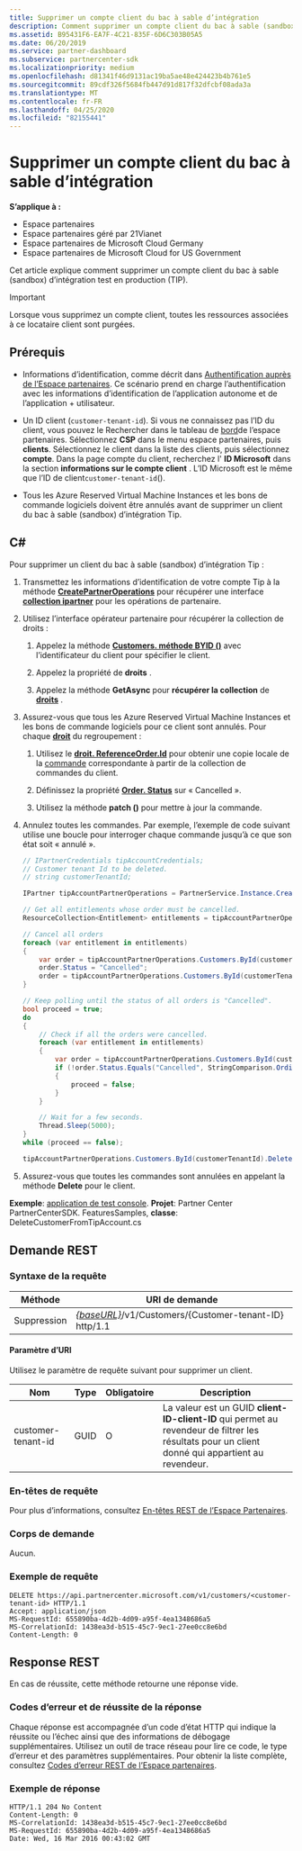 ```yaml
---
title: Supprimer un compte client du bac à sable d’intégration
description: Comment supprimer un compte client du bac à sable (sandbox) d’intégration test en production (TIP).
ms.assetid: B95431F6-EA7F-4C21-835F-6D6C303B05A5
ms.date: 06/20/2019
ms.service: partner-dashboard
ms.subservice: partnercenter-sdk
ms.localizationpriority: medium
ms.openlocfilehash: d81341f46d9131ac19ba5ae48e424423b4b761e5
ms.sourcegitcommit: 89cdf326f5684fb447d91d817f32dfcbf08ada3a
ms.translationtype: MT
ms.contentlocale: fr-FR
ms.lasthandoff: 04/25/2020
ms.locfileid: "82155441"
---
```

# <a name="delete-a-customer-account-from-the-integration-sandbox"></a>Supprimer un compte client du bac à sable d’intégration

**S’applique à :**

- Espace partenaires
- Espace partenaires géré par 21Vianet
- Espace partenaires de Microsoft Cloud Germany
- Espace partenaires de Microsoft Cloud for US Government

Cet article explique comment supprimer un compte client du bac à sable (sandbox) d’intégration test en production (TIP).

> [!IMPORTANT]
> Lorsque vous supprimez un compte client, toutes les ressources associées à ce locataire client sont purgées.

## <a name="prerequisites"></a>Prérequis

- Informations d’identification, comme décrit dans [Authentification auprès de l’Espace partenaires](partner-center-authentication.md). Ce scénario prend en charge l’authentification avec les informations d’identification de l’application autonome et de l’application + utilisateur.

- Un ID client (`customer-tenant-id`). Si vous ne connaissez pas l’ID du client, vous pouvez le Rechercher dans le tableau de [bord](https://partner.microsoft.com/dashboard)de l’espace partenaires. Sélectionnez **CSP** dans le menu espace partenaires, puis **clients**. Sélectionnez le client dans la liste des clients, puis sélectionnez **compte**. Dans la page compte du client, recherchez l' **ID Microsoft** dans la section **informations sur le compte client** . L’ID Microsoft est le même que l’ID de client`customer-tenant-id`().

- Tous les Azure Reserved Virtual Machine Instances et les bons de commande logiciels doivent être annulés avant de supprimer un client du bac à sable (sandbox) d’intégration Tip.

## <a name="c"></a>C\#

Pour supprimer un client du bac à sable (sandbox) d’intégration Tip :

1. Transmettez les informations d’identification de votre compte Tip à la méthode [**CreatePartnerOperations**](https://docs.microsoft.com/dotnet/api/microsoft.store.partnercenter.partnerservice.instance) pour récupérer une interface [**collection ipartner**](https://docs.microsoft.com/dotnet/api/microsoft.store.partnercenter.ipartner) pour les opérations de partenaire.

2. Utilisez l’interface opérateur partenaire pour récupérer la collection de droits :

    1. Appelez la méthode [**Customers. méthode BYID ()**](https://docs.microsoft.com/dotnet/api/microsoft.store.partnercenter.customers.icustomercollection.byid) avec l’identificateur du client pour spécifier le client.

    2. Appelez la propriété de **droits** .

    3. Appelez la méthode **GetAsync** pour **récupérer la collection** de [**droits**](entitlement-resources.md) .

3. Assurez-vous que tous les Azure Reserved Virtual Machine Instances et les bons de commande logiciels pour ce client sont annulés. Pour chaque [**droit**](entitlement-resources.md) du regroupement :

    1. Utilisez le [**droit. ReferenceOrder.Id**](entitlement-resources.md#referenceorder) pour obtenir une copie locale de la [commande](order-resources.md#order) correspondante à partir de la collection de commandes du client.

    2. Définissez la propriété [**Order. Status**](order-resources.md#order) sur « Cancelled ».

    3. Utilisez la méthode **patch ()** pour mettre à jour la commande.

4. Annulez toutes les commandes. Par exemple, l’exemple de code suivant utilise une boucle pour interroger chaque commande jusqu’à ce que son état soit « annulé ».

    ``` csharp
    // IPartnerCredentials tipAccountCredentials;
    // Customer tenant Id to be deleted.
    // string customerTenantId;

    IPartner tipAccountPartnerOperations = PartnerService.Instance.CreatePartnerOperations(tipAccountCredentials);

    // Get all entitlements whose order must be cancelled.
    ResourceCollection<Entitlement> entitlements = tipAccountPartnerOperations.Customers.ById(customerTenantId).Entitlements.Get();

    // Cancel all orders
    foreach (var entitlement in entitlements)
    {
        var order = tipAccountPartnerOperations.Customers.ById(customerTenantId).Orders.ById(entitlement.ReferenceOrder.Id).Get();
        order.Status = "Cancelled";
        order = tipAccountPartnerOperations.Customers.ById(customerTenantId).Orders.ById(order.Id).Patch(order);
    }

    // Keep polling until the status of all orders is "Cancelled".
    bool proceed = true;
    do
    {
        // Check if all the orders were cancelled.
        foreach (var entitlement in entitlements)
        {
            var order = tipAccountPartnerOperations.Customers.ById(customerTenantId).Orders.ById(entitlement.ReferenceOrder.Id).Get();
            if (!order.Status.Equals("Cancelled", StringComparison.OrdinalIgnoreCase))
            {
                proceed = false;
            }
        }

        // Wait for a few seconds.
        Thread.Sleep(5000);
    }
    while (proceed == false);

    tipAccountPartnerOperations.Customers.ById(customerTenantId).Delete();
    ```

5. Assurez-vous que toutes les commandes sont annulées en appelant la méthode **Delete** pour le client.

**Exemple**: [application de test console](console-test-app.md). **Projet**: Partner Center PartnerCenterSDK. FeaturesSamples, **classe**: DeleteCustomerFromTipAccount.cs

## <a name="rest-request"></a>Demande REST

### <a name="request-syntax"></a>Syntaxe de la requête

| Méthode     | URI de demande                                                                            |
|------------|----------------------------------------------------------------------------------------|
| Suppression     | [*{baseURL}*](partner-center-rest-urls.md)/v1/Customers/{Customer-tenant-ID} http/1.1 |

#### <a name="uri-parameter"></a>Paramètre d’URI

Utilisez le paramètre de requête suivant pour supprimer un client.

| Nom                   | Type     | Obligatoire | Description                                                                         |
|------------------------|----------|----------|-------------------------------------------------------------------------------------|
| customer-tenant-id     | GUID     | O        | La valeur est un GUID **client-ID-client-ID** qui permet au revendeur de filtrer les résultats pour un client donné qui appartient au revendeur. |

### <a name="request-headers"></a>En-têtes de requête

Pour plus d’informations, consultez [En-têtes REST de l’Espace Partenaires](headers.md).

### <a name="request-body"></a>Corps de demande

Aucun.

### <a name="request-example"></a>Exemple de requête

```http
DELETE https://api.partnercenter.microsoft.com/v1/customers/<customer-tenant-id> HTTP/1.1
Accept: application/json
MS-RequestId: 655890ba-4d2b-4d09-a95f-4ea1348686a5
MS-CorrelationId: 1438ea3d-b515-45c7-9ec1-27ee0cc8e6bd
Content-Length: 0
```

## <a name="rest-response"></a>Response REST

En cas de réussite, cette méthode retourne une réponse vide.

### <a name="response-success-and-error-codes"></a>Codes d’erreur et de réussite de la réponse

Chaque réponse est accompagnée d’un code d’état HTTP qui indique la réussite ou l’échec ainsi que des informations de débogage supplémentaires. Utilisez un outil de trace réseau pour lire ce code, le type d’erreur et des paramètres supplémentaires. Pour obtenir la liste complète, consultez [Codes d’erreur REST de l’Espace partenaires](error-codes.md).

### <a name="response-example"></a>Exemple de réponse

```http
HTTP/1.1 204 No Content
Content-Length: 0
MS-CorrelationId: 1438ea3d-b515-45c7-9ec1-27ee0cc8e6bd
MS-RequestId: 655890ba-4d2b-4d09-a95f-4ea1348686a5
Date: Wed, 16 Mar 2016 00:43:02 GMT
```
